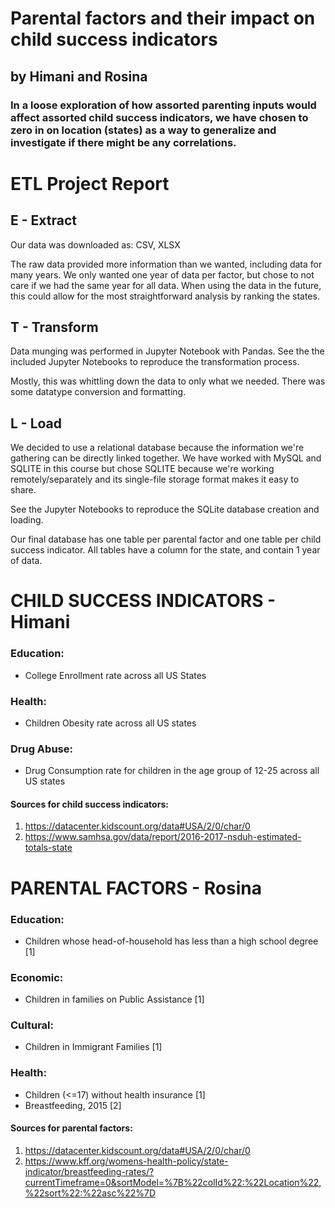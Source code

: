 # Parental factors and their impact on child success indicators

## by Himani and Rosina

### In a loose exploration of how assorted parenting inputs would affect assorted child success indicators, we have chosen to zero in on location (states) as a way to generalize and investigate if there might be any correlations.


#  ETL Project Report

## E - Extract

Our data was downloaded as:
CSV, XLSX

The raw data provided more information than we wanted, including data for many years. We only wanted one year of data per factor, but chose to not care if we had the same year for all data. When using the data in the future, this could allow for the most straightforward analysis by ranking the states.

## T - Transform

Data munging was performed in Jupyter Notebook with Pandas. See the the included Jupyter Notebooks to reproduce the transformation process.

Mostly, this was whittling down the data to only what we needed. There was some datatype conversion and formatting.

## L - Load

We decided to use a relational database because the information we're gathering can be directly linked together. We have worked with MySQL and SQLITE in this course but chose SQLITE because we're working remotely/separately and its single-file storage format makes it easy to share.

See the Jupyter Notebooks to reproduce the SQLite database creation and loading.

Our final database has one table per parental factor and one table per child success indicator. All tables have a column for the state, and contain 1 year of data.

# CHILD SUCCESS INDICATORS - Himani

### Education:  
- College Enrollment rate across all US States

### Health:
- Children Obesity rate across all US states

### Drug Abuse:
- Drug Consumption rate for children in the age group of 12-25 across all US states 

#### Sources for child success indicators:
1. https://datacenter.kidscount.org/data#USA/2/0/char/0
2. https://www.samhsa.gov/data/report/2016-2017-nsduh-estimated-totals-state

# PARENTAL FACTORS - Rosina

### Education:
- Children whose head-of-household has less than a high school degree [1]

### Economic:
- Children in families on Public Assistance [1] 

### Cultural:
- Children in Immigrant Families [1]

### Health:
- Children (<=17) without health insurance [1]
- Breastfeeding, 2015 [2]

#### Sources for parental factors:
1. https://datacenter.kidscount.org/data#USA/2/0/char/0
2. https://www.kff.org/womens-health-policy/state-indicator/breastfeeding-rates/?currentTimeframe=0&sortModel=%7B%22colId%22:%22Location%22,%22sort%22:%22asc%22%7D

